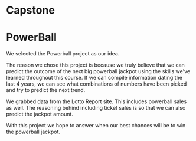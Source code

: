# Capstone
# PowerBall
We selected the Powerball project as our idea.

The reason we chose this project is because we truly believe that we can predict the outcome of the next big powerball jackpot using the skills we've learned throughout this course. If we can compile information dating the last 4 years, we can see what combinations of numbers have been picked and try to predict the next trend.

We grabbed data from the Lotto Report site. This includes powerball sales as well. The reasoning behind including ticket sales is so that we can also predict the jackpot amount.

With this project we hope to answer when our best chances will be to win the powerball jackpot.
